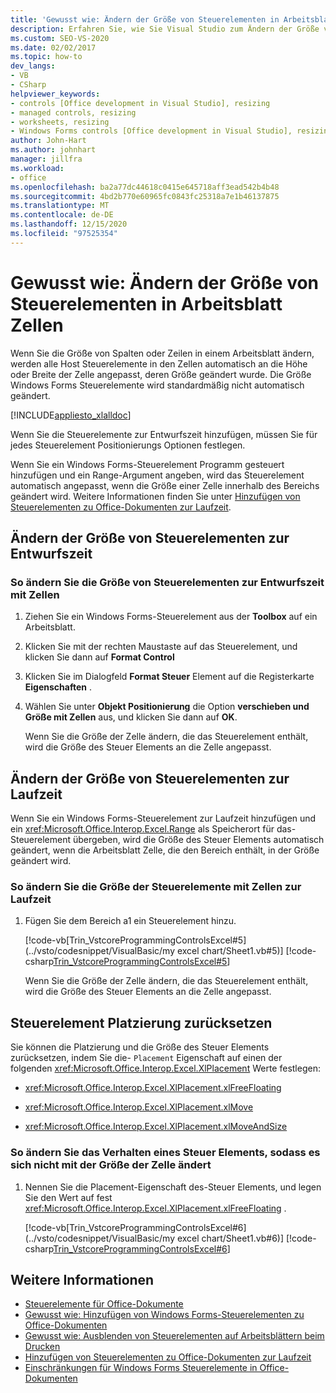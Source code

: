 ```yaml
---
title: 'Gewusst wie: Ändern der Größe von Steuerelementen in Arbeitsblatt Zellen'
description: Erfahren Sie, wie Sie Visual Studio zum Ändern der Größe von Steuerelementen in Microsoft Excel-Arbeitsblatt Zellen sowohl zur Entwurfszeit als auch zur Laufzeit verwenden können.
ms.custom: SEO-VS-2020
ms.date: 02/02/2017
ms.topic: how-to
dev_langs:
- VB
- CSharp
helpviewer_keywords:
- controls [Office development in Visual Studio], resizing
- managed controls, resizing
- worksheets, resizing
- Windows Forms controls [Office development in Visual Studio], resizing
author: John-Hart
ms.author: johnhart
manager: jillfra
ms.workload:
- office
ms.openlocfilehash: ba2a77dc44618c0415e645718aff3ead542b4b48
ms.sourcegitcommit: 4bd2b770e60965fc0843fc25318a7e1b46137875
ms.translationtype: MT
ms.contentlocale: de-DE
ms.lasthandoff: 12/15/2020
ms.locfileid: "97525354"
---
```

# <a name="how-to-resize-controls-within-worksheet-cells"></a>Gewusst wie: Ändern der Größe von Steuerelementen in Arbeitsblatt Zellen
  Wenn Sie die Größe von Spalten oder Zeilen in einem Arbeitsblatt ändern, werden alle Host Steuerelemente in den Zellen automatisch an die Höhe oder Breite der Zelle angepasst, deren Größe geändert wurde. Die Größe Windows Forms Steuerelemente wird standardmäßig nicht automatisch geändert.

 [!INCLUDE[appliesto_xlalldoc](../vsto/includes/appliesto-xlalldoc-md.md)]

 Wenn Sie die Steuerelemente zur Entwurfszeit hinzufügen, müssen Sie für jedes Steuerelement Positionierungs Optionen festlegen.

 Wenn Sie ein Windows Forms-Steuerelement Programm gesteuert hinzufügen und ein Range-Argument angeben, wird das Steuerelement automatisch angepasst, wenn die Größe einer Zelle innerhalb des Bereichs geändert wird. Weitere Informationen finden Sie unter [Hinzufügen von Steuerelementen zu Office-Dokumenten zur Laufzeit](../vsto/adding-controls-to-office-documents-at-run-time.md).

## <a name="resize-controls-at-design-time"></a>Ändern der Größe von Steuerelementen zur Entwurfszeit

### <a name="to-make-controls-resize-with-cells-at-design-time"></a>So ändern Sie die Größe von Steuerelementen zur Entwurfszeit mit Zellen

1. Ziehen Sie ein Windows Forms-Steuerelement aus der **Toolbox** auf ein Arbeitsblatt.

2. Klicken Sie mit der rechten Maustaste auf das Steuerelement, und klicken Sie dann auf **Format Control**

3. Klicken Sie im Dialogfeld **Format Steuer** Element auf die Registerkarte **Eigenschaften** .

4. Wählen Sie unter **Objekt Positionierung** die Option **verschieben und Größe mit Zellen** aus, und klicken Sie dann auf **OK**.

     Wenn Sie die Größe der Zelle ändern, die das Steuerelement enthält, wird die Größe des Steuer Elements an die Zelle angepasst.

## <a name="resize-controls-at-run-time"></a>Ändern der Größe von Steuerelementen zur Laufzeit
 Wenn Sie ein Windows Forms-Steuerelement zur Laufzeit hinzufügen und ein <xref:Microsoft.Office.Interop.Excel.Range> als Speicherort für das-Steuerelement übergeben, wird die Größe des Steuer Elements automatisch geändert, wenn die Arbeitsblatt Zelle, die den Bereich enthält, in der Größe geändert wird.

### <a name="to-make-controls-resize-with-cells-at-run-time"></a>So ändern Sie die Größe der Steuerelemente mit Zellen zur Laufzeit

1. Fügen Sie dem Bereich a1 ein Steuerelement hinzu.

     [!code-vb[Trin_VstcoreProgrammingControlsExcel#5](../vsto/codesnippet/VisualBasic/my excel chart/Sheet1.vb#5)]
     [!code-csharp[Trin_VstcoreProgrammingControlsExcel#5](../vsto/codesnippet/CSharp/Trin_VstcoreProgrammingControlsExcelCS/Sheet1.cs#5)]

     Wenn Sie die Größe der Zelle ändern, die das Steuerelement enthält, wird die Größe des Steuer Elements an die Zelle angepasst.

## <a name="reset-control-placement"></a>Steuerelement Platzierung zurücksetzen
 Sie können die Platzierung und die Größe des Steuer Elements zurücksetzen, indem Sie die- `Placement` Eigenschaft auf einen der folgenden <xref:Microsoft.Office.Interop.Excel.XlPlacement> Werte festlegen:

- <xref:Microsoft.Office.Interop.Excel.XlPlacement.xlFreeFloating>

- <xref:Microsoft.Office.Interop.Excel.XlPlacement.xlMove>

- <xref:Microsoft.Office.Interop.Excel.XlPlacement.xlMoveAndSize>

### <a name="to-change-the-behavior-of-a-control-so-that-it-does-not-resize-or-move-with-the-cell"></a>So ändern Sie das Verhalten eines Steuer Elements, sodass es sich nicht mit der Größe der Zelle ändert

1. Nennen Sie die Placement-Eigenschaft des-Steuer Elements, und legen Sie den Wert auf fest <xref:Microsoft.Office.Interop.Excel.XlPlacement.xlFreeFloating> .

     [!code-vb[Trin_VstcoreProgrammingControlsExcel#6](../vsto/codesnippet/VisualBasic/my excel chart/Sheet1.vb#6)]
     [!code-csharp[Trin_VstcoreProgrammingControlsExcel#6](../vsto/codesnippet/CSharp/Trin_VstcoreProgrammingControlsExcelCS/Sheet1.cs#6)]

## <a name="see-also"></a>Weitere Informationen
- [Steuerelemente für Office-Dokumente](../vsto/controls-on-office-documents.md)
- [Gewusst wie: Hinzufügen von Windows Forms-Steuerelementen zu Office-Dokumenten](../vsto/how-to-add-windows-forms-controls-to-office-documents.md)
- [Gewusst wie: Ausblenden von Steuerelementen auf Arbeitsblättern beim Drucken](../vsto/how-to-hide-controls-on-worksheets-when-printing.md)
- [Hinzufügen von Steuerelementen zu Office-Dokumenten zur Laufzeit](../vsto/adding-controls-to-office-documents-at-run-time.md)
- [Einschränkungen für Windows Forms Steuerelemente in Office-Dokumenten](../vsto/limitations-of-windows-forms-controls-on-office-documents.md)

